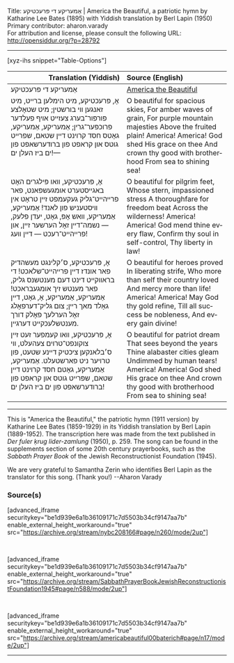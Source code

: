 <html>
<head></head>
<body>
Title: אַמעריקע די פּרעכטיקע | America the Beautiful, a patriotic hymn by Katharine Lee Bates (1895) with Yiddish translation by Berl Lapin (1950)<br />
Primary contributor: aharon.varady<br />
For attribution and license, please consult the following URL: <a href="http://opensiddur.org/?p=28792">http://opensiddur.org/?p=28792</a>
<p />
<hr />

[xyz-ihs snippet="Table-Options"]<table style="margin-left: auto; margin-right: auto;" class="draggable">
<thead><tr><th id="x" style="text-align: right;">Translation (Yiddish)</th><th style="text-align: left;">Source (English)</th></tr></thead>
<tbody>
<tr><td style="vertical-align:top;">
<div class="yiddish" lang="yi">
אַמעריקע די פּרעכטיקע
</span></div></td>
 
<td style="vertical-align:top;">
<div class="english" lang="en">
<u>America the Beautiful</u>
</div></td></tr>


<tr><td style="vertical-align:top;">
<div class="yiddish" lang="yi">
אָ, פּרעכטיקע, מיט הימלען ברײט, 
מיט זאנגען װי בורשטין; 
מיט שטאָלצע פּורפּור־בערג צעזײט 
אױף פעלדער פרוכפּער־גרין; 
אַמעריקע, אַמעריקע, 
גאָטס חסד קרױנט דײן שטאם, 
שפרײט גוטס און קראפט פון ברודערשאפט
פון ים ביז העלן ים!—
</span></div></td>
 
<td style="vertical-align:top;">
<div class="english" lang="en">
O beautiful for spacious skies,
For amber waves of grain,
For purple mountain majesties
Above the fruited plain!
America! America!
God shed His grace on thee
And crown thy good with brotherhood
From sea to shining sea!
</div></td></tr>


<tr><td style="vertical-align:top;">
<div class="yiddish" lang="yi">
אָ, פּרעכטיקע, װאו פּילגרים האָט 
באגײסטערט אומגעשפּאנט, 
פאר פרײהײט־גליק געקעמפט זײן טראָט 
אין װיסטעניש פון לאנד! 
אַמעריקע, אַמעריקע, 
װאש אָפּ, גאָט, יעדן פלעק, — 
נשמה־דײן זאָל הערשער זײן, 
און פרײהײט־רעכט — דײן װעג!
</span></div></td>
 
<td style="vertical-align:top;">
<div class="english" lang="en">
O beautiful for pilgrim feet,
Whose stern, impassioned stress
A thoroughfare for freedom beat
Across the wilderness!
America! America!
God mend thine every flaw,
Confirm thy soul in self-control,
Thy liberty in law!
</div></td></tr>


<tr><td style="vertical-align:top;">
<div class="yiddish" lang="yi">
אָ, פּרעכטיקע, ס׳קלינגט מעשהדיק 
פאר אונדז דײן פרײהײט־שלאכט! 
די בראװקײט דינט דעם מענטשנס גליק, 
פאר מענטש זיך אומגעבראכט! 
אַמעריקע, אַמעריקע, 
אָ, גאָט, דײן גאָלד מאך רײן; 
צום גליק־דערפאָלג זאָל הערלעך פאָלק 
דורך מענטשלעכקײט דערגײן.
</span></div></td>
 
<td style="vertical-align:top;">
<div class="english" lang="en">
O beautiful for heroes proved
In liberating strife,
Who more than self their country loved
And mercy more than life!
America! America!
May God thy gold refine,
Till all success be nobleness,
And every gain divine!
</div></td></tr>


<tr><td style="vertical-align:top;">
<div class="yiddish" lang="yi">
אָ, פּרעכטיקע, װאו קעמפער זעט 
זײן צוקונפט־טרױם צעהעלט, 
װי ס׳בלאנקען ציכטיק דײנע שטעט, 
פון טרױער ניט פארשטעלט. 
אַמעריקע, אַמעריקע, 
גאָטם חסד קרױנט דײן שטאם, 
שפּרײט גוטס און קראפט פון ברודערשאפט
פון ים ביז העלן ים!
</span></div></td>
 
<td style="vertical-align:top;">
<div class="english" lang="en">
O beautiful for patriot dream
That sees beyond the years
Thine alabaster cities gleam
Undimmed by human tears!
America! America!
God shed His grace on thee
And crown thy good with brotherhood
From sea to shining sea!
</div></td></tr>
</tbody></table>

<hr />

This is "America the Beautiful," the patriotic hymn (1911 version) by Katharine Lee Bates (1859-1929) in its Yiddish translation by Berl Lapin (1889-1952). The transcription here was made from the text published in <em>Der fuler ḳrug lider-zamlung</em> (1950), p. 259. The song can be found in the supplements section of some 20th century prayerbooks, such as the <em>Sabbath Prayer Book</em> of the Jewish Reconstructionist Foundation (1945).

We are very grateful to Samantha Zerin who identifies Berl Lapin as the translator for this song. (Thank you!)  --Aharon Varady

<h3>Source(s)</h3>

[advanced_iframe securitykey="be1d939e6a1b36109171c7d5503b34cf9147aa7b" enable_external_height_workaround="true" src="https://archive.org/stream/nybc208166#page/n260/mode/2up"]

&nbsp;

[advanced_iframe securitykey="be1d939e6a1b36109171c7d5503b34cf9147aa7b" enable_external_height_workaround="true" src="https://archive.org/stream/SabbathPrayerBookJewishReconstructionistFoundation1945#page/n588/mode/2up"]

&nbsp;

[advanced_iframe securitykey="be1d939e6a1b36109171c7d5503b34cf9147aa7b" enable_external_height_workaround="true" src="https://archive.org/stream/americabeautiful00baterich#page/n17/mode/2up"]

<hr />

&nbsp;
</body>
</html>